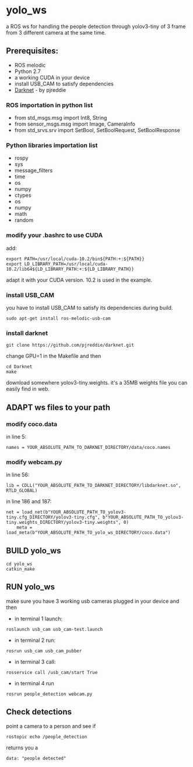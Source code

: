 # yolo_ws
a ROS ws for handling the people detection through yolov3-tiny of 3 frame from 3 different camera at the same time.

## Prerequisites: 
* ROS melodic
* Python 2.7
* a working CUDA in your device
* install USB_CAM to satisfy dependencies
* [Darknet](https://github.com/pjreddie/darknet) - by pjreddie

### ROS importation in python list 
* from std_msgs.msg import Int8, String
* from sensor_msgs.msg import Image, CameraInfo
* from std_srvs.srv import SetBool, SetBoolRequest, SetBoolResponse
### Python libraries importation list 
* rospy
* sys
* message_filters
* time
* os
* numpy
* ctypes
* os
* numpy
* math
* random

### modify your .bashrc to use CUDA
add:
```
export PATH=/usr/local/cuda-10.2/bin${PATH:+:${PATH}}
export LD_LIBRARY_PATH=/usr/local/cuda-10.2/lib64${LD_LIBRARY_PATH:+:${LD_LIBRARY_PATH}}

```
adapt it with your CUDA version. 10.2 is used in the example.

### install USB_CAM 
you have to install USB_CAM to satisfy its dependencies during build.

```
sudo apt-get install ros-melodic-usb-cam
```
### install darknet 
```
git clone https://github.com/pjreddie/darknet.git
```
change GPU=1 in the Makefile and then
```
cd Darknet
make
```
download somewhere yolov3-tiny.weights.
it's a 35MB weights file you can easily find in web.
## ADAPT ws files to your path

### modify coco.data 
in line 5: 
```
names = YOUR_ABSOLUTE_PATH_TO_DARKNET_DIRECTORY/data/coco.names
```
### modify webcam.py
in line 56: 
```
lib = CDLL("YOUR_ABSOLUTE_PATH_TO_DARKNET_DIRECTORY/libdarknet.so", RTLD_GLOBAL)
```
in line 186 and 187: 
```  
net = load_net(b"YOUR_ABSOLUTE_PATH_TO_yolov3-tiny.cfg_DIRECTORY/yolov3-tiny.cfg", b"YOUR_ABSOLUTE_PATH_TO_yolov3-tiny.weights_DIRECTORY/yolov3-tiny.weights", 0)
    meta = load_meta(b"YOUR_ABSOLUTE_PATH_TO_yolo_ws_DIRECTORY/coco.data")
```
## BUILD yolo_ws
```  
cd yolo_ws
catkin_make
```
## RUN yolo_ws
make sure you have 3 working usb cameras plugged in your device and then
* in terminal 1 launch:
```  
roslaunch usb_cam usb_cam-test.launch
```
* in terminal 2 run:
```  
rosrun usb_cam usb_cam_pubber
```
* in terminal 3 call:
```  
rosservice call /usb_cam/start True
```
* in terminal 4 run

```  
rosrun people_detection webcam.py 
```
## Check detections
point a camera to a person and see if 


```  
rostopic echo /people_detection 
```
returns you a 

```  
data: "people detected"
```
